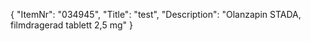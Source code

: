 {
  "ItemNr": "034945",
  "Title": "test",
  "Description": "Olanzapin STADA, filmdragerad tablett 2,5 mg"
}